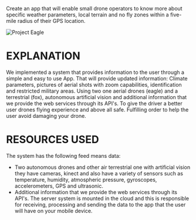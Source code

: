 Create an app that will enable small drone operators to know more about specific weather parameters, local terrain and no fly zones within a five-mile radius of their GPS location.

![Project Eagle](https://s3.amazonaws.com/files.open.nasa.gov/spaceapps/media/f8aa91d4-adde-49d4-9d19-781a5a44cdc9.png)

EXPLANATION
===========

We implemented a system that provides information to the user through a simple and easy to use App.
That will provide updated information:
Climate parameters, pictures of aerial shots with zoom capabilities, identification and restricted military areas.
Using two one aerial drones (eagle) and a terrestrial (fox), autonomous artificial vision and additional information that we provide the web services through its API's.
To give the driver a better user drones flying experience and above all safe. Fulfilling order to help the user avoid damaging your drone.

RESOURCES USED
==============

The system has the following feed means data:
- Two autonomous drones and other air terrestrial one with artificial vision they have cameras, kinect and also have a variety of sensors such as temperature, humidity, atmospheric pressure, gyroscopes, accelerometers, GPS and ultrasonic.
- Additional information that we provide the web services through its API's.
The server system is mounted in the cloud and this is responsible for receiving, processing and sending the data to the app that the user will have on your mobile device.
